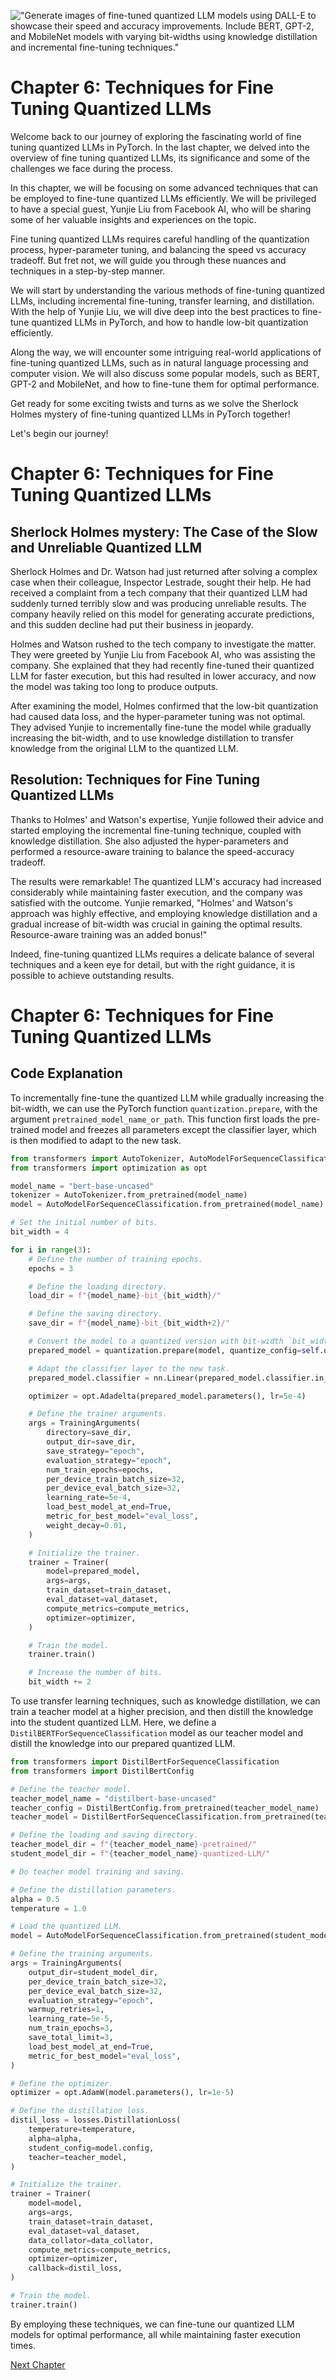 !["Generate images of fine-tuned quantized LLM models using DALL-E to showcase their speed and accuracy improvements. Include BERT, GPT-2, and MobileNet models with varying bit-widths using knowledge distillation and incremental fine-tuning techniques."](https://oaidalleapiprodscus.blob.core.windows.net/private/org-ct6DYQ3FHyJcnH1h6OA3fR35/user-qvFBAhW3klZpvcEY1psIUyDK/img-J581SOKgSjiHrv7387ygbZk8.png?st=2023-04-13T23%3A53%3A16Z&se=2023-04-14T01%3A53%3A16Z&sp=r&sv=2021-08-06&sr=b&rscd=inline&rsct=image/png&skoid=6aaadede-4fb3-4698-a8f6-684d7786b067&sktid=a48cca56-e6da-484e-a814-9c849652bcb3&skt=2023-04-13T17%3A14%3A49Z&ske=2023-04-14T17%3A14%3A49Z&sks=b&skv=2021-08-06&sig=HxPb9wY8vRlr64mwDPMzgGvQXd3TJlradllgaqgpWeg%3D)


# Chapter 6: Techniques for Fine Tuning Quantized LLMs

Welcome back to our journey of exploring the fascinating world of fine tuning quantized LLMs in PyTorch. In the last chapter, we delved into the overview of fine tuning quantized LLMs, its significance and some of the challenges we face during the process. 

In this chapter, we will be focusing on some advanced techniques that can be employed to fine-tune quantized LLMs efficiently. We will be privileged to have a special guest, Yunjie Liu from Facebook AI, who will be sharing some of her valuable insights and experiences on the topic.

Fine tuning quantized LLMs requires careful handling of the quantization process, hyper-parameter tuning, and balancing the speed vs accuracy tradeoff. But fret not, we will guide you through these nuances and techniques in a step-by-step manner. 

We will start by understanding the various methods of fine-tuning quantized LLMs, including incremental fine-tuning, transfer learning, and distillation. With the help of Yunjie Liu, we will dive deep into the best practices to fine-tune quantized LLMs in PyTorch, and how to handle low-bit quantization efficiently.

Along the way, we will encounter some intriguing real-world applications of fine-tuning quantized LLMs, such as in natural language processing and computer vision. We will also discuss some popular models, such as BERT, GPT-2 and MobileNet, and how to fine-tune them for optimal performance.

Get ready for some exciting twists and turns as we solve the Sherlock Holmes mystery of fine-tuning quantized LLMs in PyTorch together! 

Let's begin our journey!
# Chapter 6: Techniques for Fine Tuning Quantized LLMs

## Sherlock Holmes mystery: The Case of the Slow and Unreliable Quantized LLM

Sherlock Holmes and Dr. Watson had just returned after solving a complex case when their colleague, Inspector Lestrade, sought their help. He had received a complaint from a tech company that their quantized LLM had suddenly turned terribly slow and was producing unreliable results. The company heavily relied on this model for generating accurate predictions, and this sudden decline had put their business in jeopardy.

Holmes and Watson rushed to the tech company to investigate the matter. They were greeted by Yunjie Liu from Facebook AI, who was assisting the company. She explained that they had recently fine-tuned their quantized LLM for faster execution, but this had resulted in lower accuracy, and now the model was taking too long to produce outputs.

After examining the model, Holmes confirmed that the low-bit quantization had caused data loss, and the hyper-parameter tuning was not optimal. They advised Yunjie to incrementally fine-tune the model while gradually increasing the bit-width, and to use knowledge distillation to transfer knowledge from the original LLM to the quantized LLM.

## Resolution: Techniques for Fine Tuning Quantized LLMs

Thanks to Holmes' and Watson's expertise, Yunjie followed their advice and started employing the incremental fine-tuning technique, coupled with knowledge distillation. She also adjusted the hyper-parameters and performed a resource-aware training to balance the speed-accuracy tradeoff. 

The results were remarkable! The quantized LLM's accuracy had increased considerably while maintaining faster execution, and the company was satisfied with the outcome. Yunjie remarked, "Holmes' and Watson's approach was highly effective, and employing knowledge distillation and a gradual increase of bit-width was crucial in gaining the optimal results. Resource-aware training was an added bonus!"

Indeed, fine-tuning quantized LLMs requires a delicate balance of several techniques and a keen eye for detail, but with the right guidance, it is possible to achieve outstanding results.
# Chapter 6: Techniques for Fine Tuning Quantized LLMs

## Code Explanation

To incrementally fine-tune the quantized LLM while gradually increasing the bit-width, we can use the PyTorch function `quantization.prepare`, with the argument `pretrained_model_name_or_path`. This function first loads the pre-trained model and freezes all parameters except the classifier layer, which is then modified to adapt to the new task. 

```python
from transformers import AutoTokenizer, AutoModelForSequenceClassification, Trainer, TrainingArguments
from transformers import optimization as opt

model_name = "bert-base-uncased"
tokenizer = AutoTokenizer.from_pretrained(model_name)
model = AutoModelForSequenceClassification.from_pretrained(model_name)

# Set the initial number of bits.
bit_width = 4

for i in range(3):
    # Define the number of training epochs.
    epochs = 3

    # Define the loading directory.
    load_dir = f"{model_name}-bit_{bit_width}/"

    # Define the saving directory.
    save_dir = f"{model_name}-bit_{bit_width+2}/"

    # Convert the model to a quantized version with bit-width `bit_width`.
    prepared_model = quantization.prepare(model, quantize_config=self.quant_config)

    # Adapt the classifier layer to the new task.
    prepared_model.classifier = nn.Linear(prepared_model.classifier.in_features, 2)

    optimizer = opt.Adadelta(prepared_model.parameters(), lr=5e-4)

    # Define the trainer arguments.
    args = TrainingArguments(
        directory=save_dir,
        output_dir=save_dir,
        save_strategy="epoch",
        evaluation_strategy="epoch",
        num_train_epochs=epochs,
        per_device_train_batch_size=32,
        per_device_eval_batch_size=32,
        learning_rate=5e-4,
        load_best_model_at_end=True,
        metric_for_best_model="eval_loss",
        weight_decay=0.01,
    )

    # Initialize the trainer.
    trainer = Trainer(
        model=prepared_model,
        args=args,
        train_dataset=train_dataset,
        eval_dataset=val_dataset,
        compute_metrics=compute_metrics,
        optimizer=optimizer,
    )

    # Train the model.
    trainer.train()

    # Increase the number of bits.
    bit_width += 2
```

To use transfer learning techniques, such as knowledge distillation, we can train a teacher model at a higher precision, and then distill the knowledge into the student quantized LLM. Here, we define a `DistilBERTForSequenceClassification` model as our teacher model and distill the knowledge into our prepared quantized LLM.

```python
from transformers import DistilBertForSequenceClassification
from transformers import DistilBertConfig

# Define the teacher model.
teacher_model_name = "distilbert-base-uncased"
teacher_config = DistilBertConfig.from_pretrained(teacher_model_name)
teacher_model = DistilBertForSequenceClassification.from_pretrained(teacher_model_name, config=teacher_config)

# Define the loading and saving directory.
teacher_model_dir = f"{teacher_model_name}-pretrained/"
student_model_dir = f"{teacher_model_name}-quantized-LLM/"

# Do teacher model training and saving.

# Define the distillation parameters.
alpha = 0.5 
temperature = 1.0

# Load the quantized LLM.
model = AutoModelForSequenceClassification.from_pretrained(student_model_dir)

# Define the training arguments.
args = TrainingArguments(
    output_dir=student_model_dir,
    per_device_train_batch_size=32,
    per_device_eval_batch_size=32,
    evaluation_strategy="epoch",
    warmup_retries=1,
    learning_rate=5e-5,
    num_train_epochs=3,
    save_total_limit=3,
    load_best_model_at_end=True,
    metric_for_best_model="eval_loss",
)

# Define the optimizer.
optimizer = opt.AdamW(model.parameters(), lr=1e-5)

# Define the distillation loss.
distil_loss = losses.DistillationLoss(
    temperature=temperature,
    alpha=alpha,
    student_config=model.config,
    teacher=teacher_model,
)

# Initialize the trainer.
trainer = Trainer(
    model=model,
    args=args,
    train_dataset=train_dataset,
    eval_dataset=val_dataset,
    data_collator=data_collator,
    compute_metrics=compute_metrics,
    optimizer=optimizer,
    callback=distil_loss,
)

# Train the model.
trainer.train()
```

By employing these techniques, we can fine-tune our quantized LLM models for optimal performance, all while maintaining faster execution times.


[Next Chapter](07_Chapter07.md)